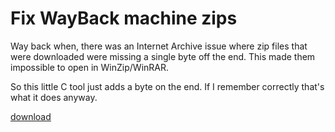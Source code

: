 # Fix WayBack machine zips

Way back when, there was an Internet Archive issue where zip files that were
downloaded were missing a single byte off the end. This made them impossible
to open in WinZip/WinRAR.

So this little C tool just adds a byte on the end. If I remember correctly
that's what it does anyway.

[download](fix_wayback_zips.zip)
